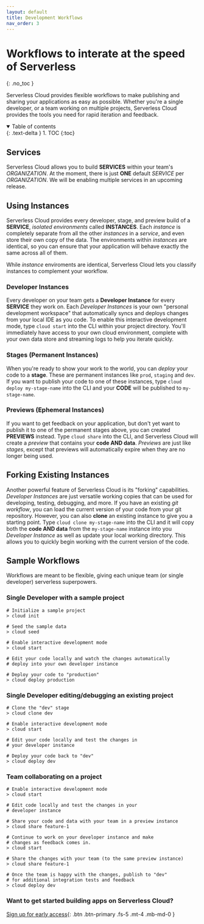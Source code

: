 ```yaml
---
layout: default
title: Development Workflows
nav_order: 3
---
```


# Workflows to interate at the speed of Serverless
{: .no_toc }

Serverless Cloud provides flexible workflows to make publishing and sharing your applications as easy as possible. Whether you're a single developer, or a team working on multiple projects, Serverless Cloud provides the tools you need for rapid iteration and feedback.

<details open markdown="block">
  <summary>
    Table of contents
  </summary>
  {: .text-delta }
1. TOC
{:toc}
</details>

## Services
Serverless Cloud allows you to build **SERVICES** within your team's *ORGANIZATION*. At the moment, there is just **ONE** default *SERVICE* per *ORGANIZATION*. We will be enabling multiple services in an upcoming release.  

## Using Instances
Serverless Cloud provides every developer, stage, and preview build of a **SERVICE**, *isolated environments* called **INSTANCES**. Each *instance* is completely separate from all the other *instances* in a *service*, and even store their own copy of the data. The environments within *instances* are identical, so you can ensure that your application will behave exactly the same across all of them.

While *instance* enviroments are identical, Serverless Cloud lets you classify instances to complement your workflow.

### Developer Instances
Every developer on your team gets a **Developer Instance** for every **SERVICE** they work on. Each *Developer Instances* is your own "personal development workspace" that automatically syncs and deploys changes from your local IDE as you code. To enable this interactive development mode, type `cloud start` into the CLI within your project directory. You'll immediately have access to your own cloud environment, complete with your own data store and streaming logs to help you iterate quickly.

### Stages (Permanent Instances)
When you're ready to show your work to the world, you can *deploy* your code to a **stage**. These are permanent instances like `prod`, `staging` and `dev`. If you want to publish your code to one of these instances, type `cloud deploy my-stage-name` into the CLI and your **CODE** will be published to `my-stage-name`.

### Previews (Ephemeral Instances)
If you want to get feedback on your application, but don't yet want to publish it to one of the permanent stages above, you can created **PREVIEWS** instead. Type `cloud share` into the CLI, and Serverless Cloud will create a *preview* that contains your **code AND data**. *Previews* are just like *stages*, except that previews will automatically expire when they are no longer being used.

## Forking Existing Instances
Another powerful feature of Serverless Cloud is its "forking" capabilities. *Developer Instances* are just versatile working copies that can be used for developing, testing, debugging, and more. If you have an existing *git workflow*, you can load the current version of your code from your git repository. However, you can also **clone** an existing instance to give you a starting point. Type `cloud clone my-stage-name` into the CLI and it will copy both the **code AND data** from the `my-stage-name` instance into you *Developer Instance* as well as update your local working directory. This allows you to quickly begin working with the current version of the code.

## Sample Workflows

Workflows are meant to be flexible, giving each unique team (or single developer) serverless superpowers.

### Single Developer with a sample project
```
# Initialize a sample project
> cloud init

# Seed the sample data
> cloud seed

# Enable interactive development mode
> cloud start

# Edit your code locally and watch the changes automatically
# deploy into your own developer instance

# Deploy your code to "production"
> cloud deploy production
```

### Single Developer editing/debugging an existing project
```
# Clone the "dev" stage
> cloud clone dev

# Enable interactive development mode
> cloud start

# Edit your code locally and test the changes in
# your developer instance

# Deploy your code back to "dev"
> cloud deploy dev
```

### Team collaborating on a project
```
# Enable interactive development mode
> cloud start

# Edit code locally and test the changes in your
# developer instance

# Share your code and data with your team in a preview instance
> cloud share feature-1

# Continue to work on your developer instance and make
# changes as feedback comes in.
> cloud start

# Share the changes with your team (to the same preview instance)
> cloud share feature-1

# Once the team is happy with the changes, publish to "dev"
# for additional integration tests and feedback
> cloud deploy dev
```

### Want to get started building apps on Serverless Cloud?

[Sign up for early access](https://www.serverless.com/cloud){: .btn .btn-primary .fs-5 .mt-4 .mb-md-0 }
